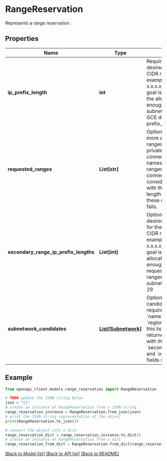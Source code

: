 # RangeReservation

Represents a range reservation.

## Properties

Name | Type | Description | Notes
------------ | ------------- | ------------- | -------------
**ip_prefix_length** | **int** | Required. The size of the desired subnet. Use usual CIDR range notation. For example, &#39;29&#39; to find unused x.x.x.x/29 CIDR range. The goal is to determine if one of the allocated ranges has enough free space for a subnet of the requested size. GCE disallows subnets with prefix_length &gt; 29 | [optional] 
**requested_ranges** | **List[str]** | Optional. The name of one or more allocated IP address ranges associated with this private service access connection. If no range names are provided all ranges associated with this connection will be considered. If a CIDR range with the specified IP prefix length is not available within these ranges the validation fails. | [optional] 
**secondary_range_ip_prefix_lengths** | **List[int]** | Optional. The size of the desired secondary ranges for the subnet. Use usual CIDR range notation. For example, &#39;29&#39; to find unused x.x.x.x/29 CIDR range. The goal is to determine that the allocated ranges have enough free space for all the requested secondary ranges. GCE disallows subnets with prefix_length &gt; 29 | [optional] 
**subnetwork_candidates** | [**List[Subnetwork]**](Subnetwork.md) | Optional. List of subnetwork candidates to validate. The required input fields are &#x60;name&#x60;, &#x60;network&#x60;, and &#x60;region&#x60;. Subnetworks from this list which exist will be returned in the response with the &#x60;ip_cidr_range&#x60;, &#x60;secondary_ip_cider_ranges&#x60;, and &#x60;outside_allocation&#x60; fields set. | [optional] 

## Example

```python
from openapi_client.models.range_reservation import RangeReservation

# TODO update the JSON string below
json = "{}"
# create an instance of RangeReservation from a JSON string
range_reservation_instance = RangeReservation.from_json(json)
# print the JSON string representation of the object
print(RangeReservation.to_json())

# convert the object into a dict
range_reservation_dict = range_reservation_instance.to_dict()
# create an instance of RangeReservation from a dict
range_reservation_from_dict = RangeReservation.from_dict(range_reservation_dict)
```
[[Back to Model list]](../README.md#documentation-for-models) [[Back to API list]](../README.md#documentation-for-api-endpoints) [[Back to README]](../README.md)


